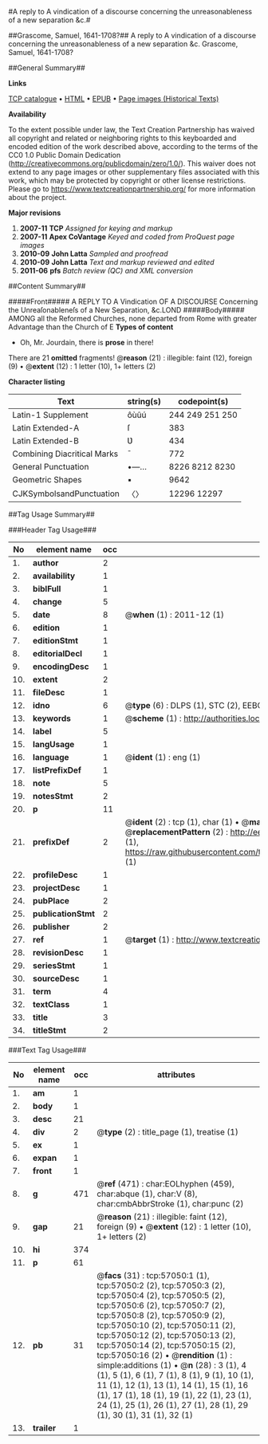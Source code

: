 #A reply to A vindication of a discourse concerning the unreasonableness of a new separation &c.#

##Grascome, Samuel, 1641-1708?##
A reply to A vindication of a discourse concerning the unreasonableness of a new separation &c.
Grascome, Samuel, 1641-1708?

##General Summary##

**Links**

[TCP catalogue](http://www.ota.ox.ac.uk/tcp/)  • 
[HTML](http://tei.it.ox.ac.uk/tcp/Texts-HTML/free/A41/A41815.html)  • 
[EPUB](http://tei.it.ox.ac.uk/tcp/Texts-EPUB/free/A41/A41815.epub) • 
[Page images (Historical Texts)](https://historicaltexts.jisc.ac.uk/eebo-12248870e)

**Availability**

To the extent possible under law, the Text Creation Partnership has waived all copyright and related or neighboring rights to this keyboarded and encoded edition of the work described above, according to the terms of the CC0 1.0 Public Domain Dedication (http://creativecommons.org/publicdomain/zero/1.0/). This waiver does not extend to any page images or other supplementary files associated with this work, which may be protected by copyright or other license restrictions. Please go to https://www.textcreationpartnership.org/ for more information about the project.

**Major revisions**

1. __2007-11__ __TCP__ *Assigned for keying and markup*
1. __2007-11__ __Apex CoVantage__ *Keyed and coded from ProQuest page images*
1. __2010-09__ __John Latta__ *Sampled and proofread*
1. __2010-09__ __John Latta__ *Text and markup reviewed and edited*
1. __2011-06__ __pfs__ *Batch review (QC) and XML conversion*

##Content Summary##

#####Front#####
A REPLY TO A Vindication OF A DISCOURSE Concerning the Unreaſonableneſs of a New Separation, &c.LOND
#####Body#####
AMONG all the Reformed Churches, none departed from Rome with greater Advantage than the Church of E
**Types of content**

  * Oh, Mr. Jourdain, there is **prose** in there!

There are 21 **omitted** fragments! 
 @__reason__ (21) : illegible: faint (12), foreign (9)  •  @__extent__ (12) : 1 letter (10), 1+ letters (2)

**Character listing**


|Text|string(s)|codepoint(s)|
|---|---|---|
|Latin-1 Supplement|ôùûú|244 249 251 250|
|Latin Extended-A|ſ|383|
|Latin Extended-B|Ʋ|434|
|Combining             Diacritical Marks|̄|772|
|General Punctuation|•—…|8226 8212 8230|
|Geometric Shapes|▪|9642|
|CJKSymbolsandPunctuation|〈〉|12296 12297|

##Tag Usage Summary##

###Header Tag Usage###

|No|element name|occ|attributes|
|---|---|---|---|
|1.|__author__|2||
|2.|__availability__|1||
|3.|__biblFull__|1||
|4.|__change__|5||
|5.|__date__|8| @__when__ (1) : 2011-12 (1)|
|6.|__edition__|1||
|7.|__editionStmt__|1||
|8.|__editorialDecl__|1||
|9.|__encodingDesc__|1||
|10.|__extent__|2||
|11.|__fileDesc__|1||
|12.|__idno__|6| @__type__ (6) : DLPS (1), STC (2), EEBO-CITATION (1), OCLC (1), VID (1)|
|13.|__keywords__|1| @__scheme__ (1) : http://authorities.loc.gov/ (1)|
|14.|__label__|5||
|15.|__langUsage__|1||
|16.|__language__|1| @__ident__ (1) : eng (1)|
|17.|__listPrefixDef__|1||
|18.|__note__|5||
|19.|__notesStmt__|2||
|20.|__p__|11||
|21.|__prefixDef__|2| @__ident__ (2) : tcp (1), char (1)  •  @__matchPattern__ (2) : ([0-9\-]+):([0-9IVX]+) (1), (.+) (1)  •  @__replacementPattern__ (2) : http://eebo.chadwyck.com/downloadtiff?vid=$1&page=$2 (1), https://raw.githubusercontent.com/textcreationpartnership/Texts/master/tcpchars.xml#$1 (1)|
|22.|__profileDesc__|1||
|23.|__projectDesc__|1||
|24.|__pubPlace__|2||
|25.|__publicationStmt__|2||
|26.|__publisher__|2||
|27.|__ref__|1| @__target__ (1) : http://www.textcreationpartnership.org/docs/. (1)|
|28.|__revisionDesc__|1||
|29.|__seriesStmt__|1||
|30.|__sourceDesc__|1||
|31.|__term__|4||
|32.|__textClass__|1||
|33.|__title__|3||
|34.|__titleStmt__|2||


###Text Tag Usage###

|No|element name|occ|attributes|
|---|---|---|---|
|1.|__am__|1||
|2.|__body__|1||
|3.|__desc__|21||
|4.|__div__|2| @__type__ (2) : title_page (1), treatise (1)|
|5.|__ex__|1||
|6.|__expan__|1||
|7.|__front__|1||
|8.|__g__|471| @__ref__ (471) : char:EOLhyphen (459), char:abque (1), char:V (8), char:cmbAbbrStroke (1), char:punc (2)|
|9.|__gap__|21| @__reason__ (21) : illegible: faint (12), foreign (9)  •  @__extent__ (12) : 1 letter (10), 1+ letters (2)|
|10.|__hi__|374||
|11.|__p__|61||
|12.|__pb__|31| @__facs__ (31) : tcp:57050:1 (1), tcp:57050:2 (2), tcp:57050:3 (2), tcp:57050:4 (2), tcp:57050:5 (2), tcp:57050:6 (2), tcp:57050:7 (2), tcp:57050:8 (2), tcp:57050:9 (2), tcp:57050:10 (2), tcp:57050:11 (2), tcp:57050:12 (2), tcp:57050:13 (2), tcp:57050:14 (2), tcp:57050:15 (2), tcp:57050:16 (2)  •  @__rendition__ (1) : simple:additions (1)  •  @__n__ (28) : 3 (1), 4 (1), 5 (1), 6 (1), 7 (1), 8 (1), 9 (1), 10 (1), 11 (1), 12 (1), 13 (1), 14 (1), 15 (1), 16 (1), 17 (1), 18 (1), 19 (1), 22 (1), 23 (1), 24 (1), 25 (1), 26 (1), 27 (1), 28 (1), 29 (1), 30 (1), 31 (1), 32 (1)|
|13.|__trailer__|1||
